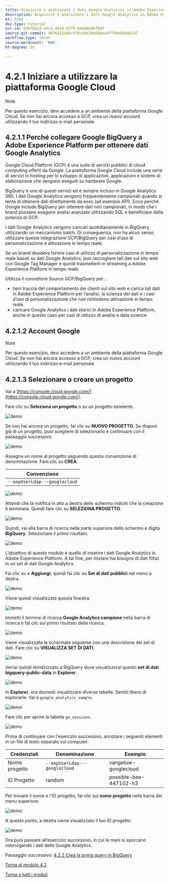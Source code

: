 ```yaml
---
title: Acquisire e analizzare i dati Google Analytics in Adobe Experience Platform con il connettore Source BigQuery - Creare l’account della piattaforma Google Cloud
description: Acquisire e analizzare i dati Google Analytics in Adobe Experience Platform con il connettore Source BigQuery - Creare l’account della piattaforma Google Cloud
kt: 5342
doc-type: tutorial
exl-id: 6dbfb5a3-adc2-4818-8f79-bbb00e56fbdf
source-git-commit: d6f6423adbc8f0ce8e20e686ea9ffd9e80ebb147
workflow-type: tm+mt
source-wordcount: '666'
ht-degree: 0%

---
```


# 4.2.1 Iniziare a utilizzare la piattaforma Google Cloud

>[!NOTE]
>
>Per questo esercizio, devi accedere a un ambiente della piattaforma Google Cloud. Se non hai ancora accesso a GCP, crea un nuovo account utilizzando il tuo indirizzo e-mail personale.

## 4.2.1.1 Perché collegare Google BigQuery a Adobe Experience Platform per ottenere dati Google Analytics

Google Cloud Platform (GCP) è una suite di servizi pubblici di cloud computing offerti da Google. La piattaforma Google Cloud include una serie di servizi in hosting per lo sviluppo di applicazioni, applicazioni e sistemi di elaborazione che vengono eseguiti su hardware Google.

BigQuery è uno di questi servizi ed è sempre incluso in Google Analytics 360. I dati Google Analytics vengono frequentemente campionati quando si tenta di ottenere dati direttamente da esso (ad esempio API). Ecco perché Google include BigQuery per ottenere dati non campionati, in modo che i brand possano eseguire analisi avanzate utilizzando SQL e beneficiare della potenza di GCP.

I dati Google Analytics vengono caricati quotidianamente in BigQuery utilizzando un meccanismo batch. Di conseguenza, non ha alcun senso utilizzare questa integrazione GCP/BigQuery per casi d’uso di personalizzazione e attivazione in tempo reale.

Se un brand desidera fornire casi di utilizzo di personalizzazione in tempo reale basati su dati Google Analytics, può raccogliere tali dati sul sito web con Google Tag Manager e quindi trasmetterli in streaming a Adobe Experience Platform in tempo reale.

Utilizza il connettore Source GCP/BigQuery per...

- tieni traccia del comportamento dei clienti sul sito web e carica tali dati in Adobe Experience Platform per l’analisi, la scienza dei dati e i casi d’uso di personalizzazione che non richiedono attivazione in tempo reale.
- caricare Google Analytics i dati storici in Adobe Experience Platform, anche in questo caso per casi di utilizzo di analisi e data science

## 4.2.1.2 Account Google

>[!NOTE]
>
>Per questo esercizio, devi accedere a un ambiente della piattaforma Google Cloud. Se non hai ancora accesso a GCP, crea un nuovo account utilizzando il tuo indirizzo e-mail personale.

## 4.2.1.3 Selezionare o creare un progetto

Vai a [https://console.cloud.google.com/](https://console.cloud.google.com/).

Fare clic su **Seleziona un progetto** o su un progetto esistente.

![demo](./images/ex12.png)

Se non hai ancora un progetto, fai clic su **NUOVO PROGETTO**. Se disponi già di un progetto, puoi scegliere di selezionarlo e continuare con il passaggio successivo.

![demo](./images/ex1createproject.png)

Assegna un nome al progetto seguendo questa convenzione di denominazione. Fare clic su **CREA**.

| Convenzione |
| ----------------- |
| `--aepUserLdap---googlecloud` |

![demo](./images/ex13.png)

Attendi che la notifica in alto a destra dello schermo indichi che la creazione è terminata. Quindi fare clic su **SELEZIONA PROGETTO**.

![demo](./images/ex14.png)

Quindi, vai alla barra di ricerca nella parte superiore dello schermo e digita **BigQuery**. Selezionare il primo risultato.

![demo](./images/ex17.png)

L’obiettivo di questo modulo è quello di inserire i dati Google Analytics in Adobe Experience Platform. A tal fine, per iniziare hai bisogno di dati fittizi in un set di dati Google Analytics.

Fai clic su **+ Aggiungi**, quindi fai clic su **Set di dati pubblici** nel menu a destra.

![demo](./images/ex118.png)

Viene quindi visualizzata questa finestra:

![demo](./images/ex119.png)

Immetti il termine di ricerca **Google Analytics campione** nella barra di ricerca e fai clic sul primo risultato della ricerca.

![demo](./images/ex120.png)

Viene visualizzata la schermata seguente con una descrizione del set di dati. Fare clic su **VISUALIZZA SET DI DATI**.

![demo](./images/ex121.png)

Verrai quindi reindirizzato a BigQuery dove visualizzerai questo **set di dati bigquery-public-data** in **Explorer**.

![demo](./images/ex122a.png)

In **Explorer**, ora dovresti visualizzare diverse tabelle. Sentiti libero di esplorarle. Vai a `google_analytics_sample`.

![demo](./images/ex122.png)

Fare clic per aprire la tabella `ga_sessions`.

![demo](./images/ex123.png)

Prima di continuare con l&#39;esercizio successivo, annotare i seguenti elementi in un file di testo separato sul computer:

| Credenziali | Denominazione | Esempio |
| ----------------- |-------------| -------------|
| Nome progetto | `--aepUserLdap---googlecloud` | vangeluw-googlecloud |
| ID Progetto | random | possible-bee-447102-h3 |

Per trovare il nome e l&#39;ID progetto, fai clic sul **nome progetto** nella barra dei menu superiore:

![demo](./images/ex1projectMenu.png)

A questo punto, a destra viene visualizzato il tuo ID progetto:

![demo](./images/ex1projetcselection.png)

Ora puoi passare all’esercizio successivo, in cui le mani si sporcano interrogando i dati delle Google Analytics.

Passaggio successivo: [4.2.2 Crea la prima query in BigQuery](./ex2.md)

[Torna al modulo 4.2](./customer-journey-analytics-bigquery-gcp.md)

[Torna a tutti i moduli](./../../../overview.md)
